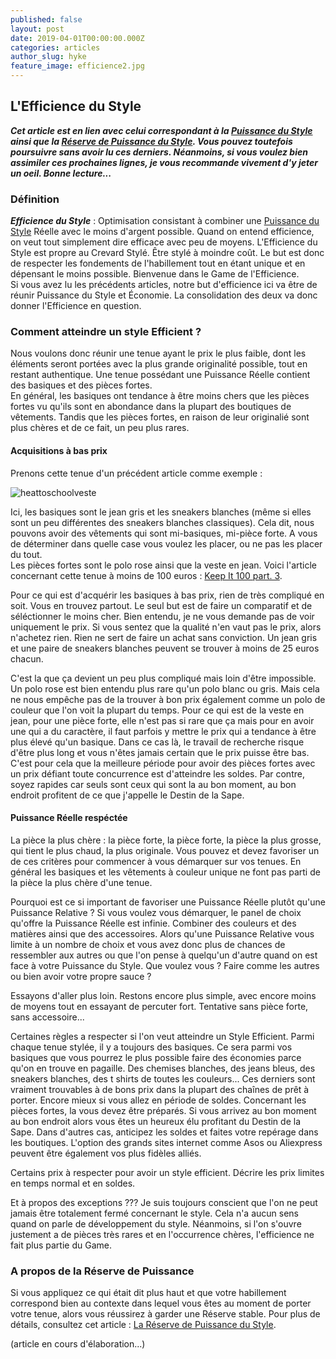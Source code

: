 ```yaml
---
published: false
layout: post
date: 2019-04-01T00:00:00.000Z
categories: articles
author_slug: hyke
feature_image: efficience2.jpg
---
```

## L'Efficience du Style

***Cet article est en lien avec celui correspondant à la [Puissance du Style](http://www.crevardstyle.com/La-Puissance-du-Style) ainsi que la [Réserve de Puissance du Style](http://www.crevardstyle.com/La-R%C3%A9serve-de-Puissance-du-Style). Vous pouvez toutefois poursuivre sans avoir lu ces derniers. Néanmoins, si vous voulez bien assimiler ces prochaines lignes, je vous recommande vivement d'y jeter un oeil. Bonne lecture...***

### Définition

***Efficience du Style*** : Optimisation consistant à combiner une [Puissance du Style](http://www.crevardstyle.com/La-Puissance-du-Style) Réelle avec le moins d'argent possible. Quand on entend efficience, on veut tout simplement dire efficace avec peu de moyens. L'Efficience du Style est propre au Crevard Stylé. Être stylé à moindre coût. Le but est donc de respecter les fondements de l'habillement tout en étant unique et en dépensant le moins possible. Bienvenue dans le Game de l'Efficience.  
Si vous avez lu les précédents articles, notre but d'efficience ici va être de réunir Puissance du Style et Économie. La consolidation des deux va donc donner l'Efficience en question.

### Comment atteindre un style Efficient ?

Nous voulons donc réunir une tenue ayant le prix le plus faible, dont les éléments seront portées avec la plus grande originalité possible, tout en restant authentique. Une tenue possédant une Puissance Réelle contient des basiques et des pièces fortes.  
En général, les basiques ont tendance à être moins chers que les pièces fortes vu qu'ils sont en abondance dans la plupart des boutiques de vêtements. Tandis que les pièces fortes, en raison de leur originalié sont plus chères et de ce fait, un peu plus rares.

#### Acquisitions à bas prix

Prenons cette tenue d'un précédent article comme exemple : 

![heattoschoolveste]({{site.url}}/{{site.baseurl}}img/heattoschoolveste.jpeg)

Ici, les basiques sont le jean gris et les sneakers blanches (même si elles sont un peu différentes des sneakers blanches classiques). Cela dit, nous pouvons avoir des vêtements qui sont mi-basiques, mi-pièce forte. A vous de déterminer dans quelle case vous voulez les placer, ou ne pas les placer du tout.  
Les pièces fortes sont le polo rose ainsi que la veste en jean. Voici l'article concernant cette tenue à moins de 100 euros : [Keep It 100 part. 3](http://www.crevardstyle.com/Keep-It-100-part-3).  

Pour ce qui est d'acquérir les basiques à bas prix, rien de très compliqué en soit. Vous en trouvez partout. Le seul but est de faire un comparatif et de séléctionner le moins cher. Bien entendu, je ne vous demande pas de voir uniquement le prix. Si vous sentez que la qualité n'en vaut pas le prix, alors n'achetez rien. Rien ne sert de faire un achat sans conviction. Un jean gris et une paire de sneakers blanches peuvent se trouver à moins de 25 euros chacun.  

C'est la que ça devient un peu plus compliqué mais loin d'être impossible. Un polo rose est bien entendu plus rare qu'un polo blanc ou gris. Mais cela ne nous empêche pas de la trouver à bon prix également comme un polo de couleur que l'on voit la plupart du temps. Pour ce qui est de la veste en jean, pour une pièce forte, elle n'est pas si rare que ça mais pour en avoir une qui a du caractère, il faut parfois y mettre le prix qui a tendance à être plus élevé qu'un basique. Dans ce cas là, le travail de recherche risque d'être plus long et vous n'êtes jamais certain que le prix puisse être bas. C'est pour cela que la meilleure période pour avoir des pièces fortes avec un prix défiant toute concurrence est d'atteindre les soldes. Par contre, soyez rapides car seuls sont ceux qui sont la au bon moment, au bon endroit profitent de ce que j'appelle le Destin de la Sape.  

#### Puissance Réelle respéctée



La pièce la plus chère : la pièce forte, la pièce forte, la pièce la plus grosse, qui tient le plus chaud, la plus originale. Vous pouvez et devez favoriser un de ces critères pour commencer à vous démarquer sur vos tenues. En général les basiques et les vêtements à couleur unique ne font pas parti de la pièce la plus chère d'une tenue.

Pourquoi est ce si important de favoriser une Puissance Réelle plutôt qu'une Puissance Relative ? Si vous voulez vous démarquer, le panel de choix qu'offre la Puissance Réelle est infinie. Combiner des couleurs et des matières ainsi que des accessoires. Alors qu'une Puissance Relative vous limite à un nombre de choix et vous avez donc plus de chances de ressembler aux autres ou que l'on pense à quelqu'un d'autre quand on est face à votre Puissance du Style. Que voulez vous ? Faire comme les autres ou bien avoir votre propre sauce ?

Essayons d'aller plus loin. Restons encore plus simple, avec encore moins de moyens tout en essayant de percuter fort. Tentative sans pièce forte, sans accessoire...

Certaines règles a respecter si l'on veut atteindre un Style Efficient.
Parmi chaque tenue stylée, il y a toujours des basiques. Ce sera parmi vos basiques que vous pourrez le plus possible faire des économies parce qu'on en trouve en pagaille. Des chemises blanches, des jeans bleus, des sneakers blanches, des t shirts de toutes les couleurs... Ces derniers sont vraiment trouvables à de bons prix dans la plupart des chaînes de prêt à porter. Encore mieux si vous allez en période de soldes.
Concernant les pièces fortes, la vous devez être préparés. Si vous arrivez au bon moment au bon endroit alors vous êtes un heureux élu profitant du Destin de la Sape. Dans d'autres cas, anticipez les soldes et faites votre repérage dans les boutiques. L'option des grands sites internet comme Asos ou Aliexpress peuvent être également vos plus fidèles alliés. 

Certains prix à respecter pour avoir un style efficient. Décrire les prix limites en temps normal et en soldes.

Et à propos des exceptions ??? Je suis toujours conscient que l'on ne peut jamais être totalement fermé concernant le style. Cela n'a aucun sens quand on parle de développement du style. Néanmoins, si l'on s'ouvre justement a de pièces très rares et en l'occurrence chères, l'efficience ne fait plus partie du Game.

### A propos de la Réserve de Puissance

Si vous appliquez ce qui était dit plus haut et que votre habillement correspond bien au contexte dans lequel vous êtes au moment de porter votre tenue, alors vous réussirez à garder une Réserve stable. Pour plus de détails, consultez cet article : [ La Réserve de Puissance du Style](http://www.crevardstyle.com/La-R%C3%A9serve-de-Puissance-du-Style).

(article en cours d'élaboration...)